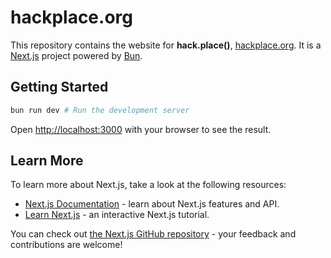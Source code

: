 # hackplace.org

This repository contains the website for **hack.place()**, [hackplace.org](https://www.hackplace.org). It is a [Next.js](https://nextjs.org/) project powered by [Bun](https://bun.sh/).

## Getting Started

```bash
bun run dev # Run the development server
```

Open [http://localhost:3000](http://localhost:3000) with your browser to see the result.

## Learn More

To learn more about Next.js, take a look at the following resources:

- [Next.js Documentation](https://nextjs.org/docs) - learn about Next.js features and API.
- [Learn Next.js](https://nextjs.org/learn) - an interactive Next.js tutorial.

You can check out [the Next.js GitHub repository](https://github.com/vercel/next.js/) - your feedback and contributions are welcome!
